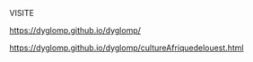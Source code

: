 VISITE

https://dyglomp.github.io/dyglomp/

https://dyglomp.github.io/dyglomp/cultureAfriquedelouest.html
